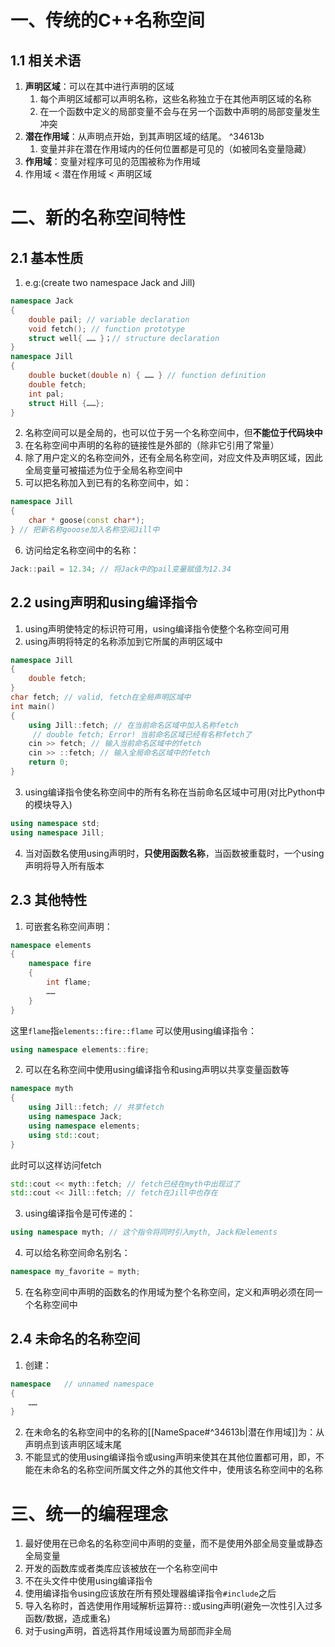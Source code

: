# 一、传统的C++名称空间

## 1.1 相关术语

1. **声明区域**：可以在其中进行声明的区域
	1. 每个声明区域都可以声明名称，这些名称独立于在其他声明区域的名称
	2. 在一个函数中定义的局部变量不会与在另一个函数中声明的局部变量发生冲突
2. **潜在作用域**：从声明点开始，到其声明区域的结尾。 ^34613b
	1. 变量并非在潜在作用域内的任何位置都是可见的（如被同名变量隐藏）
3. **作用域**：变量对程序可见的范围被称为作用域
4. 作用域 < 潜在作用域 < 声明区域

# 二、新的名称空间特性

## 2.1 基本性质

1. e.g:(create two namespace Jack and Jill)
```c++
namespace Jack
{
	double pail; // variable declaration
	void fetch(); // function prototype
	struct well{ …… }；// structure declaration
}
namespace Jill
{
	double bucket(double n) { …… } // function definition
	double fetch;
	int pal;
	struct Hill {……};
}
```
2. 名称空间可以是全局的，也可以位于另一个名称空间中，但**不能位于代码块中**
3. 在名称空间中声明的名称的链接性是外部的（除非它引用了常量）
4. 除了用户定义的名称空间外，还有全局名称空间，对应文件及声明区域，因此全局变量可被描述为位于全局名称空间中
5. 可以把名称加入到已有的名称空间中，如：
```c++
namespace Jill
{
	char * goose(const char*);
} // 把新名称gooose加入名称空间Jill中
```

6. 访问给定名称空间中的名称：
```c++
Jack::pail = 12.34; // 将Jack中的pail变量赋值为12.34
```

## 2.2 using声明和using编译指令

1. using声明使特定的标识符可用，using编译指令使整个名称空间可用
2. using声明将特定的名称添加到它所属的声明区域中
```c++
namespace Jill
{
	double fetch;
}
char fetch; // valid, fetch在全局声明区域中
int main()
{
	using Jill::fetch; // 在当前命名区域中加入名称fetch
	 // double fetch; Error! 当前命名区域已经有名称fetch了
	cin >> fetch; // 输入当前命名区域中的fetch
	cin >> ::fetch; // 输入全局命名区域中的fetch
	return 0;
}
```

3. using编译指令使名称空间中的所有名称在当前命名区域中可用(对比Python中的模块导入)
```c++
using namespace std;
using namespace Jill;
```

4. 当对函数名使用using声明时，**只使用函数名称**，当函数被重载时，一个using声明将导入所有版本

## 2.3 其他特性

1. 可嵌套名称空间声明：
```c++
namespace elements
{
	namespace fire
	{
		int flame;
		……
	}
}
```
这里`flame`指`elements::fire::flame`
可以使用using编译指令：
```c++
using namespace elements::fire;
```

2. 可以在名称空间中使用using编译指令和using声明以共享变量函数等
```C++
namespace myth
{
	using Jill::fetch; // 共享fetch
	using namespace Jack;
	using namespace elements;
	using std::cout;
}
```

此时可以这样访问fetch
```c++
std::cout << myth::fetch; // fetch已经在myth中出现过了
std::cout << Jill::fetch; // fetch在Jill中也存在
```

3. using编译指令是可传递的：
```c++
using namespace myth; // 这个指令将同时引入myth, Jack和elements
```

4. 可以给名称空间命名别名：
```c++
namespace my_favorite = myth;
```

5. 在名称空间中声明的函数名的作用域为整个名称空间，定义和声明必须在同一个名称空间中

## 2.4 未命名的名称空间

1. 创建：
```c++
namespace   // unnamed namespace
{
	……
}
```

2. 在未命名的名称空间中的名称的[[NameSpace#^34613b|潜在作用域]]为：从声明点到该声明区域末尾
3. 不能显式的使用using编译指令或using声明来使其在其他位置都可用，即，不能在未命名的名称空间所属文件之外的其他文件中，使用该名称空间中的名称

# 三、统一的编程理念

1. 最好使用在已命名的名称空间中声明的变量，而不是使用外部全局变量或静态全局变量
2. 开发的函数库或者类库应该被放在一个名称空间中
3. 不在头文件中使用using编译指令
4. 使用编译指令using应该放在所有预处理器编译指令`#include`之后
5. 导入名称时，首选使用作用域解析运算符`::`或using声明(避免一次性引入过多函数/数据，造成重名)
6. 对于using声明，首选将其作用域设置为局部而非全局